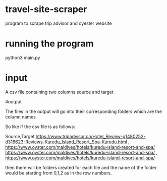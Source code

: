 # travel-site-scraper
program to scrape trip advisor and oyester website

# running the program
python3 main.py


# input

A csv file containing two columns source and target

#output

The files in the output will go into their corresponding folders which are the column names

So like if the csv file is as follows:

Source,Target
https://www.tripadvisor.ca/Hotel_Review-g1480252-d316623-Reviews-Kuredu_Island_Resort_Spa-Kuredu.html  ,   https://www.oyster.com/maldives/hotels/kuredu-island-resort-and-spa/
https://www.oyster.com/maldives/hotels/kuredu-island-resort-and-spa/  ,   https://www.oyster.com/maldives/hotels/kuredu-island-resort-and-spa/

then there will be folders created for each file and the name of the folder would be starting from 0,1,2 as in the row numbers.






 
 
  

